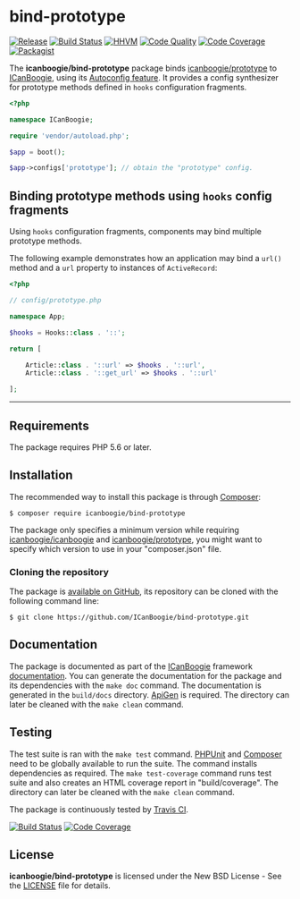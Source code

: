 # bind-prototype

[![Release](https://img.shields.io/packagist/v/icanboogie/bind-prototype.svg)](https://packagist.org/packages/icanboogie/bind-prototype)
[![Build Status](https://img.shields.io/travis/ICanBoogie/bind-prototype/3.0.svg)](http://travis-ci.org/ICanBoogie/bind-prototype)
[![HHVM](https://img.shields.io/hhvm/icanboogie/bind-prototype.svg)](http://hhvm.h4cc.de/package/icanboogie/bind-prototype)
[![Code Quality](https://img.shields.io/scrutinizer/g/ICanBoogie/bind-prototype/3.0.svg)](https://scrutinizer-ci.com/g/ICanBoogie/bind-prototype)
[![Code Coverage](https://img.shields.io/coveralls/ICanBoogie/bind-prototype/3.0.svg)](https://coveralls.io/r/ICanBoogie/bind-prototype)
[![Packagist](https://img.shields.io/packagist/dt/icanboogie/bind-prototype.svg)](https://packagist.org/packages/icanboogie/bind-prototype)

The **icanboogie/bind-prototype** package binds [icanboogie/prototype][] to [ICanBoogie][], using its
[Autoconfig feature][]. It provides a config synthesizer for prototype methods defined in `hooks`
configuration fragments.

```php
<?php

namespace ICanBoogie;

require 'vendor/autoload.php';

$app = boot();

$app->configs['prototype']; // obtain the "prototype" config.
```





## Binding prototype methods using `hooks` config fragments

Using `hooks` configuration fragments, components may bind multiple prototype methods.

The following example demonstrates how an application may bind a `url()` method and a `url` property to instances of `ActiveRecord`:

```php
<?php

// config/prototype.php

namespace App;

$hooks = Hooks::class . '::';

return [

	Article::class . '::url' => $hooks . '::url',
	Article::class . '::get_url' => $hooks . '::url'

];
```





----------





## Requirements

The package requires PHP 5.6 or later.





## Installation

The recommended way to install this package is through [Composer](http://getcomposer.org/):

```
$ composer require icanboogie/bind-prototype
```

The package only specifies a minimum version while requiring [icanboogie/icanboogie][] and
[icanboogie/prototype], you might want to specify which version to use in your "composer.json" file.





### Cloning the repository

The package is [available on GitHub](https://github.com/ICanBoogie/bind-prototype), its repository
can be cloned with the following command line:

	$ git clone https://github.com/ICanBoogie/bind-prototype.git





## Documentation

The package is documented as part of the [ICanBoogie][] framework
[documentation][]. You can generate the documentation for the package
and its dependencies with the `make doc` command. The documentation is generated in the
`build/docs` directory. [ApiGen](http://apigen.org/) is required. The directory can later be
cleaned with the `make clean` command.





## Testing

The test suite is ran with the `make test` command. [PHPUnit](https://phpunit.de/) and
[Composer](http://getcomposer.org/) need to be globally available to run the suite. The command
installs dependencies as required. The `make test-coverage` command runs test suite and also
creates an HTML coverage report in "build/coverage". The directory can later be cleaned with
the `make clean` command.

The package is continuously tested by [Travis CI](http://about.travis-ci.org/).

[![Build Status](https://img.shields.io/travis/ICanBoogie/bind-prototype/3.0.svg)](https://travis-ci.org/ICanBoogie/bind-prototype)
[![Code Coverage](https://img.shields.io/coveralls/ICanBoogie/bind-prototype/3.0.svg)](https://coveralls.io/r/ICanBoogie/bind-prototype)





## License

**icanboogie/bind-prototype** is licensed under the New BSD License - See the [LICENSE](LICENSE) file for details.





[Core]:          https://icanboogie.org/api/icanboogie/4.0/class-ICanBoogie.Core.html
[documentation]: https://icanboogie.org/api/bind-prototype/3.0/

[icanboogie/icanboogie]: https://github.com/ICanBoogie/ICanBoogie
[icanboogie/prototype]:  https://github.com/ICanBoogie/Prototype
[Autoconfig feature]:    https://github.com/ICanBoogie/ICanBoogie#autoconfig
[ICanBoogie]:            https://github.com/ICanBoogie/ICanBoogie
